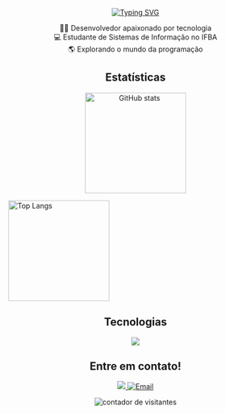 <p align="center">
  <a href="https://git.io/typing-svg">
    <img src="https://readme-typing-svg.herokuapp.com?font=poppins&weight=800&size=100&duration=3000&pause=1000&color=FFFFFF&center=true&vCenter=true&width=700&height=100&lines=Hello%2C+World!+" alt="Typing SVG" />
</a>
     
</p>
<p align="center">
     👨‍💻 Desenvolvedor apaixonado por tecnologia <br>
     💻 Estudante de Sistemas de Informação no IFBA <br>
     🌎 Explorando o mundo da programação
</p>

<h2 align="center">Estatísticas</h2>
<p align="center">
  <img 
    src="https://github-readme-stats.vercel.app/api?username=VictorASDev&show_icons=true&theme=tokyonight&card_width=400" 
    alt="GitHub stats" 
    height="200px"/>
  
  <img 
    src="https://github-readme-stats.vercel.app/api/top-langs/?username=VictorASDev&layout=compact&theme=tokyonight&card_width=400" 
    alt="Top Langs" 
    height="200px"/>
</p>


<h2 align="center"> Tecnologias </h2>

<p align="center">
  <a href="https://skillicons.dev">
    <img src="https://skillicons.dev/icons?i=js,html,css,typescript,tailwind,react,java,spring,mysql" />
  </a>
</p>



<h2 align="center"> Entre em contato! </h2>
<p align="center">
  <a href="https://www.linkedin.com/in/victor-augusto-silva-jesus" target="_blank">
    <img src="https://img.shields.io/badge/LinkedIn-blue?style=for-the-badge&logo=linkedin&logoColor=white" />
  </a>

  <a href="mailto:victor.augustosilva004@gmail.com">
    <img src="https://img.shields.io/badge/Gmail-red?style=for-the-badge&logo=gmail&logoColor=white" alt="Email" />
  </a>
</p>


<p align="center">
  <img src="https://komarev.com/ghpvc/?username=seu-usuario&label=Profile%20views&color=0e75b6&style=flat" alt="contador de visitantes" />
</p>
